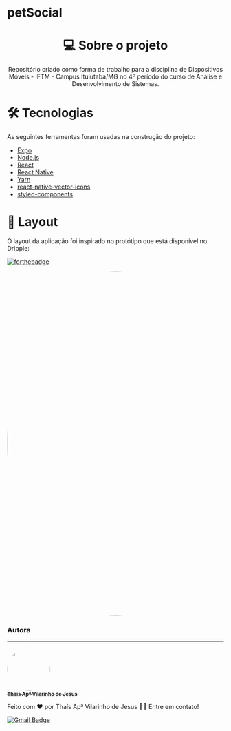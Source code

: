 # petSocial

<h1 align='center'>💻 Sobre o projeto</h1>
<p align='center'>Repositório criado como forma de trabalho para a disciplina de Dispositivos Móveis - IFTM - Campus Ituiutaba/MG no 4º período do curso de Análise e Desenvolvimento de Sistemas.</p>

<h1 >🛠 Tecnologias</h1>

As seguintes ferramentas foram usadas na construção do projeto:

- [Expo](https://expo.io/)
- [Node.js](https://nodejs.org/en/)
- [React](https://pt-br.reactjs.org/)
- [React Native](https://reactnative.dev/)
- [Yarn](https://yarnpkg.com/)
- [react-native-vector-icons](https://github.com/oblador/react-native-vector-icons)
- [styled-components](https://www.styled-components.com/)

<h1>🎨 Layout</h1>
O layout da aplicação foi inspirado no protótipo que está disponível no Dripple:

[![forthebadge](https://forthebadge.com/images/badges/contains-cat-gifs.svg)](https://dribbble.com/shots/9004094-Adopt-a-Pet-App/attachments/1128222?mode=media)

 <img style="border-radius: 50%;" src="https://j.gifs.com/0YJqkV.gif" width="800px;" alt=""/>





### Autora
---

<a href="https://github.com/thaisvilarinho">
 <img style="border-radius: 50%;" src="https://avatars1.githubusercontent.com/u/47863628?s=460&u=2681423d3eb11362f8a8039dff5111f7d153a459&v=4" width="100px;" alt=""/>
 <br />
 <sub><b>Thaís Apª Vilarinho de Jesus</b></sub></a> 


Feito com ❤️ por Thaís Apª Vilarinho de Jesus  👋🏽 Entre em contato!

[![Gmail Badge](https://img.shields.io/badge/-thaisapvil@gmail.com-c14438?style=flat-square&logo=Gmail&logoColor=white&link=mailto:thaisapvil@gmail.com)](mailto:thaisapvil@gmail.com)
